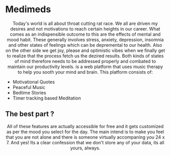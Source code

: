 # Medimeds
<p align="center">Today's world is all about throat cutting rat race. We all are driven my desires and not motivations to reach certain heights in our career. What comes as an indispensible outcome to this are the effects of mental and mood habit. These generally involves stress, anxiety, depression, insomnia and other states of feelings which can be depremental to our health. Also on the other side we get joy, please and optimistic vibes when we finally get to realize that the process fetch us the dezired results. Both kinds of states of mind therefore needs to be addressed properly and combated to maintain our productivity levels. 
<!-- <a href="https://nandikousik.github.io/Medimeds/">Medimeds</a> -->
 is a web platform that uses music therapy to help you sooth your mind and brain. This platform consists of:</p>

- Motivational Quotes
-	Peaceful Music
-	Bedtime Stories
- Timer tracking based Meditation
      
## The best part ?
	  
<p align="center">All of these features are actually accessible for free and it gets customized as per the mood you select for the day. The main intend is to make you feel that you are not alone and there is someone virtually accompaning you 24 x 7. And yes! Its a clear confession that we don't store any of your data, its all yours, always.</p>
